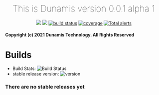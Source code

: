 <h1 align="center" style="font-weight:lighter;"> This is Dunamis version 0.0.1 alpha 1 </h1>

<p align="center">
    <a href="https://github.com/badges/shields/graphs/contributors" alt="Contributors">
        <img src="https://img.shields.io/github/contributors/Techpenguineer/Dunamis" /></a>
    <a href="#backers" alt="Backers on Open Collective">
    <a href="https://github.com/badges/shields/pulse" alt="Activity">
        <img src="https://img.shields.io/github/commit-activity/m/Techpenguineer/Dunamis" /></a>
    <a href="https://circleci.com/gh/Techpenguineer/Dunamis/tree/master">
        <img src="https://img.shields.io/circleci/project/github/badges/shields/master" alt="build status"></a>
    <a href="https://circleci.com/gh/badges/daily-tests">
    <a href="https://coveralls.io/github/badges/shields">
        <img src="https://img.shields.io/coveralls/github/badges/shields"
            alt="coverage"></a>
    <a href="https://lgtm.com/projects/g/badges/shields/alerts/">
        <img src="https://img.shields.io/lgtm/alerts/g/Techpenguineer/Dunamis"
            alt="Total alerts"/></a>
        
 #### Copyright (c) 2021 Dunamis Technology. All Rights Reserved
       
# Builds
        
- Build Stats: ![Build Status](https://img.shields.io/circleci/project/github/TechPenguineer/Dunamis/main)
- stable release version: ![version](https://img.shields.io/badge/version-0.0.1-blue)
### There are no stable releases yet

